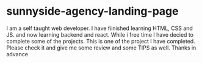 # sunnyside-agency-landing-page
 I am a self taught web developer. I have fiinished learning HTML, CSS and JS. and now learning backend and react. While i free time I have decied to complete some of the projects. This is one of the project I have completed. Please check it and give me some review and some TIPS as well. Thanks in advance
